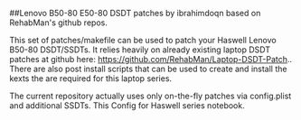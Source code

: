 ##Lenovo B50-80 E50-80 DSDT patches by ibrahimdoqn based on RehabMan's github repos.

This set of patches/makefile can be used to patch your Haswell Lenovo B50-80 DSDT/SSDTs. It relies heavily on already existing laptop DSDT patches at github here: https://github.com/RehabMan/Laptop-DSDT-Patch.. There are also post install scripts that can be used to create and install the kexts the are required for this laptop series.

The current repository actually uses only on-the-fly patches via config.plist and additional SSDTs.
This Config for Haswell series notebook.
